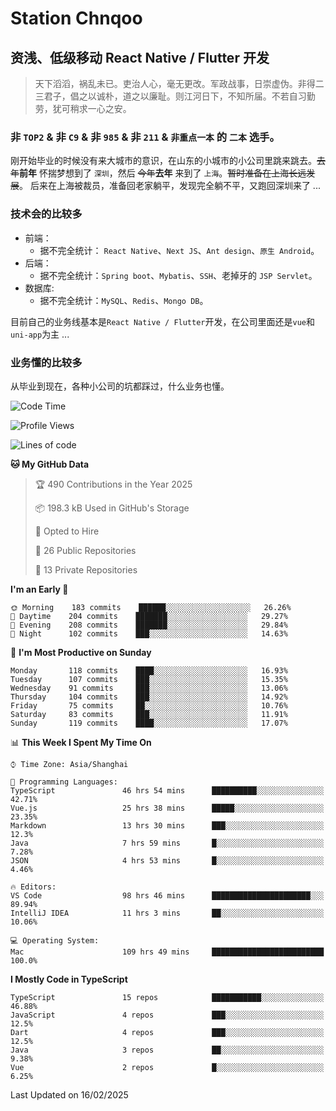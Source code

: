 # Station Chnqoo

## 资浅、低级移动 React Native / Flutter 开发

> 天下滔滔，祸乱未已。吏治人心，毫无更改。军政战事，日崇虚伪。非得二三君子，倡之以诚朴，道之以廉耻。则江河日下，不知所届。不若自习勤劳，犹可稍求一心之安。

### 非 `TOP2` & 非 `C9` & 非 `985` & 非 `211` & `非重点一本` 的 `二本` 选手。

刚开始毕业的时候没有来大城市的意识，在山东的小城市的小公司里跳来跳去。~~去年~~**前年** 怀揣梦想到了 `深圳`，然后 ~~今年~~**去年** 来到了 `上海`。~~暂时准备在上海长远发展~~。
后来在上海被裁员，准备回老家躺平，发现完全躺不平，又跑回深圳来了 ...

### 技术会的比较多

- 前端：
  - 据不完全统计： `React Native`、`Next JS`、`Ant design`、`原生 Android`。
- 后端：
  - 据不完全统计：`Spring boot`、`Mybatis`、`SSH`、老掉牙的 `JSP Servlet`。
- 数据库:
  - 据不完全统计：`MySQL`、`Redis`、`Mongo DB`。

目前自己的业务线基本是`React Native / Flutter`开发，在公司里面还是`vue`和`uni-app`为主 ...

### 业务懂的比较多

从毕业到现在，各种小公司的坑都踩过，什么业务也懂。

<!--START_SECTION:waka-->
![Code Time](http://img.shields.io/badge/Code%20Time-7%2C609%20hrs%2053%20mins-blue)

![Profile Views](http://img.shields.io/badge/Profile%20Views-0-blue)

![Lines of code](https://img.shields.io/badge/From%20Hello%20World%20I%27ve%20Written-335%20Thousand%20lines%20of%20code-blue)

**🐱 My GitHub Data** 

> 🏆 490 Contributions in the Year 2025
 > 
> 📦 198.3 kB Used in GitHub's Storage 
 > 
> 💼 Opted to Hire
 > 
> 📜 26 Public Repositories 
 > 
> 🔑 13 Private Repositories  
 > 
**I'm an Early 🐤** 

```text
🌞 Morning    183 commits    ██████░░░░░░░░░░░░░░░░░░░   26.26% 
🌆 Daytime    204 commits    ███████░░░░░░░░░░░░░░░░░░   29.27% 
🌃 Evening    208 commits    ███████░░░░░░░░░░░░░░░░░░   29.84% 
🌙 Night      102 commits    ███░░░░░░░░░░░░░░░░░░░░░░   14.63%

```
📅 **I'm Most Productive on Sunday** 

```text
Monday       118 commits    ████░░░░░░░░░░░░░░░░░░░░░   16.93% 
Tuesday      107 commits    ███░░░░░░░░░░░░░░░░░░░░░░   15.35% 
Wednesday    91 commits     ███░░░░░░░░░░░░░░░░░░░░░░   13.06% 
Thursday     104 commits    ███░░░░░░░░░░░░░░░░░░░░░░   14.92% 
Friday       75 commits     ██░░░░░░░░░░░░░░░░░░░░░░░   10.76% 
Saturday     83 commits     ███░░░░░░░░░░░░░░░░░░░░░░   11.91% 
Sunday       119 commits    ████░░░░░░░░░░░░░░░░░░░░░   17.07%

```


📊 **This Week I Spent My Time On** 

```text
⌚︎ Time Zone: Asia/Shanghai

💬 Programming Languages: 
TypeScript               46 hrs 54 mins      ██████████░░░░░░░░░░░░░░░   42.71% 
Vue.js                   25 hrs 38 mins      █████░░░░░░░░░░░░░░░░░░░░   23.35% 
Markdown                 13 hrs 30 mins      ███░░░░░░░░░░░░░░░░░░░░░░   12.3% 
Java                     7 hrs 59 mins       █░░░░░░░░░░░░░░░░░░░░░░░░   7.28% 
JSON                     4 hrs 53 mins       █░░░░░░░░░░░░░░░░░░░░░░░░   4.46%

🔥 Editors: 
VS Code                  98 hrs 46 mins      ██████████████████████░░░   89.94% 
IntelliJ IDEA            11 hrs 3 mins       ██░░░░░░░░░░░░░░░░░░░░░░░   10.06%

💻 Operating System: 
Mac                      109 hrs 49 mins     █████████████████████████   100.0%

```

**I Mostly Code in TypeScript** 

```text
TypeScript               15 repos            ███████████░░░░░░░░░░░░░░   46.88% 
JavaScript               4 repos             ███░░░░░░░░░░░░░░░░░░░░░░   12.5% 
Dart                     4 repos             ███░░░░░░░░░░░░░░░░░░░░░░   12.5% 
Java                     3 repos             ██░░░░░░░░░░░░░░░░░░░░░░░   9.38% 
Vue                      2 repos             █░░░░░░░░░░░░░░░░░░░░░░░░   6.25%

```



 Last Updated on 16/02/2025
<!--END_SECTION:waka-->

<!---
ChenqiaoStation/ChenqiaoStation is a ✨ special ✨ repository because its `README.md` (this file) appears on your GitHub profile.
You can click the Preview link to take a look at your changes.
--->
